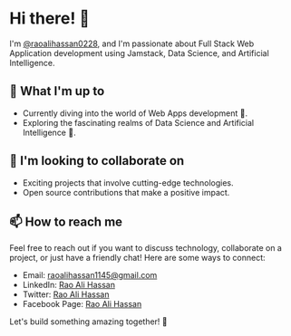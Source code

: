 # Hi there! 👋
I'm [@raoalihassan0228](https://github.com/raoalihassan0228), and I'm passionate about Full Stack Web Application development using Jamstack, Data Science, and Artificial Intelligence.

## 🔭 What I'm up to
- Currently diving into the world of Web Apps development 🚀.
- Exploring the fascinating realms of Data Science and Artificial Intelligence 🤖.

## 💞 I'm looking to collaborate on
- Exciting projects that involve cutting-edge technologies.
- Open source contributions that make a positive impact.

## 📫 How to reach me
Feel free to reach out if you want to discuss technology, collaborate on a project, or just have a friendly chat! Here are some ways to connect:

- Email: [raoalihassan1145@gmail.com](raoalihassan1145@gmail.com)
- LinkedIn: [Rao Ali Hassan](https://www.linkedin.com/in/raoalihassan228/)
- Twitter: [Rao Ali Hassan](https://twitter.com/RaoAliHassan228)
- Facebook Page: [Rao Ali Hassan](https://facebook.com/raoalihassan4444)

Let's build something amazing together! 🚀


<!---
raoalihassan0228/raoalihassan0228 is a ✨ special ✨ repository because its `README.md` (this file) appears on your GitHub profile.
You can click the Preview link to take a look at your changes.
--->
